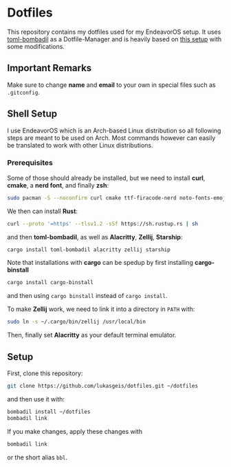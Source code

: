 # Dotfiles

This repository contains my dotfiles used for my EndeavorOS setup.
It uses [toml-bombadil](https://github.com/oknozor/toml-bombadil) as a Dotfile-Manager and is heavily based on [this setup](https_//github.com/EldosHD/dotFiles) with some modifications.

## Important Remarks

Make sure to change **name** and **email** to your own in special files such as `.gitconfig`.


## Shell Setup

I use EndeavorOS which is an Arch-based Linux distribution so all following steps are meant to be used on Arch.
Most commands however can easily be translated to work with other Linux distributions.

### Prerequisites

Some of those should already be installed, but we need to install **curl**, **cmake**, a **nerd font**, and finally **zsh**:
```bash
sudo pacman -S --noconfirm curl cmake ttf-firacode-nerd noto-fonts-emoji zsh
```

We then can install **Rust**:
```bash
curl --proto '=https' --tlsv1.2 -sSf https://sh.rustup.rs | sh
```
and then **toml-bombadil**, as well as **Alacritty**, **Zellij**, **Starship**:
```bash
cargo install toml-bombadil alacritty zellij starship
```

Note that installations with **cargo** can be spedup by first installing **cargo-binstall**
```bash
cargo install cargo-binstall
```
and then using `cargo binstall` instead of `cargo install`.

To make **Zellij** work, we need to link it into a directory in `PATH` with:
```bash
sudo ln -s ~/.cargo/bin/zellij /usr/local/bin
```

Then, finally set **Alacritty** as your default terminal emulator.

## Setup

First, clone this repository:
```bash
git clone https://github.com/lukasgeis/dotfiles.git ~/dotfiles
```
and then use it with:
```bash
bombadil install ~/dotfiles
bombadil link
```

If you make changes, apply these changes with 
```bash
bombadil link
```
or the short alias `bbl`.
